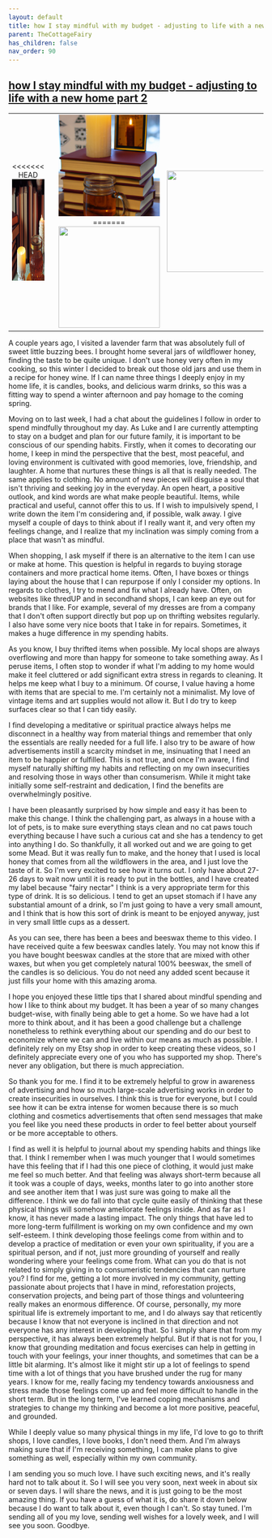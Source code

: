 ```yaml
---
layout: default
title: how I stay mindful with my budget - adjusting to life with a new home part 2
parent: TheCottageFairy
has_children: false
nav_order: 90
---
```


## [how I stay mindful with my budget - adjusting to life with a new home part 2](https://www.youtube.com/watch?v=1AZl-EUyhNk)

<div>
<table align="center">
	<tr>
		<td align="center">
<<<<<<< HEAD
			<img src="../../assets/cottage_fairy_ai_generated_photos/how_I_stay_mindful_with_my_budget_-_adjusting_to_life_with_a_new_home_part_2-[1AZl-EUyhNk]/generated_00.png" height="200" width="200"/>
		</td>
		<td align="center">
			<img src="../../assets/cottage_fairy_ai_generated_photos/how_I_stay_mindful_with_my_budget_-_adjusting_to_life_with_a_new_home_part_2-[1AZl-EUyhNk]/generated_01.png" height="200" width="200"/>
		</td>
		<td align="center">
			<img src="../../assets/cottage_fairy_ai_generated_photos/how_I_stay_mindful_with_my_budget_-_adjusting_to_life_with_a_new_home_part_2-[1AZl-EUyhNk]/generated_02.png" height="200" width="200"/>
=======
			<img src="../../posters/how_I_stay_mindful_with_my_budget_-_adjusting_to_life_with_a_new_home_part_2-[1AZl-EUyhNk]/generated_00.png" height="200" width="200"/>
		</td>
		<td align="center">
			<img src="../../posters/how_I_stay_mindful_with_my_budget_-_adjusting_to_life_with_a_new_home_part_2-[1AZl-EUyhNk]/generated_01.png" height="200" width="200"/>
		</td>
		<td align="center">
			<img src="../../posters/how_I_stay_mindful_with_my_budget_-_adjusting_to_life_with_a_new_home_part_2-[1AZl-EUyhNk]/generated_02.png" height="200" width="200"/>
>>>>>>> ffe52613361410ad9d371a0f80e81de4dd24175f
		</td>
	</tr>
</table>
</div>

A couple years ago, I visited a lavender farm that was absolutely full of sweet little buzzing bees. I brought home several jars of wildflower honey, finding the taste to be quite unique. I don't use honey very often in my cooking, so this winter I decided to break out those old jars and use them in a recipe for honey wine. If I can name three things I deeply enjoy in my home life, it is candles, books, and delicious warm drinks, so this was a fitting way to spend a winter afternoon and pay homage to the coming spring.

Moving on to last week, I had a chat about the guidelines I follow in order to spend mindfully throughout my day. As Luke and I are currently attempting to stay on a budget and plan for our future family, it is important to be conscious of our spending habits. Firstly, when it comes to decorating our home, I keep in mind the perspective that the best, most peaceful, and loving environment is cultivated with good memories, love, friendship, and laughter. A home that nurtures these things is all that is really needed. The same applies to clothing. No amount of new pieces will disguise a soul that isn't thriving and seeking joy in the everyday. An open heart, a positive outlook, and kind words are what make people beautiful. Items, while practical and useful, cannot offer this to us. If I wish to impulsively spend, I write down the item I'm considering and, if possible, walk away. I give myself a couple of days to think about if I really want it, and very often my feelings change, and I realize that my inclination was simply coming from a place that wasn't as mindful.

When shopping, I ask myself if there is an alternative to the item I can use or make at home. This question is helpful in regards to buying storage containers and more practical home items. Often, I have boxes or things laying about the house that I can repurpose if only I consider my options. In regards to clothes, I try to mend and fix what I already have. Often, on websites like thredUP and in secondhand shops, I can keep an eye out for brands that I like. For example, several of my dresses are from a company that I don't often support directly but pop up on thrifting websites regularly. I also have some very nice boots that I take in for repairs. Sometimes, it makes a huge difference in my spending habits.

As you know, I buy thrifted items when possible. My local shops are always overflowing and more than happy for someone to take something away. As I peruse items, I often stop to wonder if what I'm adding to my home would make it feel cluttered or add significant extra stress in regards to cleaning. It helps me keep what I buy to a minimum. Of course, I value having a home with items that are special to me. I'm certainly not a minimalist. My love of vintage items and art supplies would not allow it. But I do try to keep surfaces clear so that I can tidy easily.

I find developing a meditative or spiritual practice always helps me disconnect in a healthy way from material things and remember that only the essentials are really needed for a full life. I also try to be aware of how advertisements instill a scarcity mindset in me, insinuating that I need an item to be happier or fulfilled. This is not true, and once I'm aware, I find myself naturally shifting my habits and reflecting on my own insecurities and resolving those in ways other than consumerism. While it might take initially some self-restraint and dedication, I find the benefits are overwhelmingly positive.

I have been pleasantly surprised by how simple and easy it has been to make this change. I think the challenging part, as always in a house with a lot of pets, is to make sure everything stays clean and no cat paws touch everything because I have such a curious cat and she has a tendency to get into anything I do. So thankfully, it all worked out and we are going to get some Mead. But it was really fun to make, and the honey that I used is local honey that comes from all the wildflowers in the area, and I just love the taste of it. So I'm very excited to see how it turns out. I only have about 27-26 days to wait now until it is ready to put in the bottles, and I have created my label because "fairy nectar" I think is a very appropriate term for this type of drink. It is so delicious. I tend to get an upset stomach if I have any substantial amount of a drink, so I'm just going to have a very small amount, and I think that is how this sort of drink is meant to be enjoyed anyway, just in very small little cups as a dessert.

As you can see, there has been a bees and beeswax theme to this video. I have received quite a few beeswax candles lately. You may not know this if you have bought beeswax candles at the store that are mixed with other waxes, but when you get completely natural 100% beeswax, the smell of the candles is so delicious. You do not need any added scent because it just fills your home with this amazing aroma.

I hope you enjoyed these little tips that I shared about mindful spending and how I like to think about my budget. It has been a year of so many changes budget-wise, with finally being able to get a home. So we have had a lot more to think about, and it has been a good challenge but a challenge nonetheless to rethink everything about our spending and do our best to economize where we can and live within our means as much as possible. I definitely rely on my Etsy shop in order to keep creating these videos, so I definitely appreciate every one of you who has supported my shop. There's never any obligation, but there is much appreciation.

So thank you for me. I find it to be extremely helpful to grow in awareness of advertising and how so much large-scale advertising works in order to create insecurities in ourselves. I think this is true for everyone, but I could see how it can be extra intense for women because there is so much clothing and cosmetics advertisements that often send messages that make you feel like you need these products in order to feel better about yourself or be more acceptable to others.

I find as well it is helpful to journal about my spending habits and things like that. I think I remember when I was much younger that I would sometimes have this feeling that if I had this one piece of clothing, it would just make me feel so much better. And that feeling was always short-term because all it took was a couple of days, weeks, months later to go into another store and see another item that I was just sure was going to make all the difference. I think we do fall into that cycle quite easily of thinking that these physical things will somehow ameliorate feelings inside. And as far as I know, it has never made a lasting impact. The only things that have led to more long-term fulfillment is working on my own confidence and my own self-esteem. I think developing those feelings come from within and to develop a practice of meditation or even your own spirituality, if you are a spiritual person, and if not, just more grounding of yourself and really wondering where your feelings come from. What can you do that is not related to simply giving in to consumeristic tendencies that can nurture you? I find for me, getting a lot more involved in my community, getting passionate about projects that I have in mind, reforestation projects, conservation projects, and being part of those things and volunteering really makes an enormous difference. Of course, personally, my more spiritual life is extremely important to me, and I do always say that reticently because I know that not everyone is inclined in that direction and not everyone has any interest in developing that. So I simply share that from my perspective, it has always been extremely helpful. But if that is not for you, I know that grounding meditation and focus exercises can help in getting in touch with your feelings, your inner thoughts, and sometimes that can be a little bit alarming. It's almost like it might stir up a lot of feelings to spend time with a lot of things that you have brushed under the rug for many years. I know for me, really facing my tendency towards anxiousness and stress made those feelings come up and feel more difficult to handle in the short term. But in the long term, I've learned coping mechanisms and strategies to change my thinking and become a lot more positive, peaceful, and grounded.

While I deeply value so many physical things in my life, I'd love to go to thrift shops, I love candles, I love books, I don't need them. And I'm always making sure that if I'm receiving something, I can make plans to give something as well, especially within my own community.

I am sending you so much love. I have such exciting news, and it's really hard not to talk about it. So I will see you very soon, next week in about six or seven days. I will share the news, and it is just going to be the most amazing thing. If you have a guess of what it is, do share it down below because I do want to talk about it, even though I can't. So stay tuned. I'm sending all of you my love, sending well wishes for a lovely week, and I will see you soon. Goodbye.